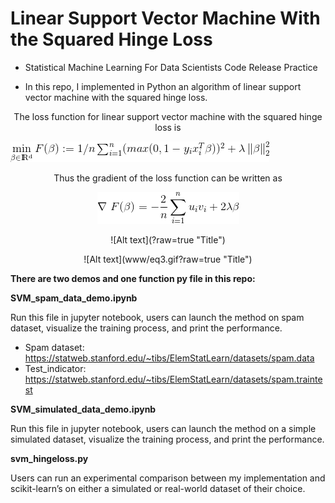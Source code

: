 # Linear Support Vector Machine With the Squared Hinge Loss

- Statistical Machine Learning For Data Scientists Code Release Practice

- In this repo, I implemented in Python an algorithm of linear support vector machine with the squared hinge loss.

<p align="center">
The loss function for linear support vector machine with the squared hinge loss is
</p>

![Alt text](www/eq1.gif?style=centerme)

<p align="center">
Thus the gradient of the loss function can be written as
</p>
<p align="center"> 
<img src="www/eq2.gif">
</p>
<p align="center">
![Alt text](?raw=true "Title")
</p>
<p align="center">
![Alt text](www/eq3.gif?raw=true "Title")
</p>


**There are two demos and one function py file in this repo:**

**SVM_spam_data_demo.ipynb**

Run this file in jupyter notebook, users can launch the method on spam dataset, visualize the training process, and print the performance.
-	Spam dataset: https://statweb.stanford.edu/~tibs/ElemStatLearn/datasets/spam.data
-	Test_indicator: https://statweb.stanford.edu/~tibs/ElemStatLearn/datasets/spam.traintest

**SVM_simulated_data_demo.ipynb**

Run this file in jupyter notebook, users can launch the method on a simple simulated dataset,
visualize the training process, and print the performance.

**svm_hingeloss.py**

Users can run an experimental comparison between my implementation and scikit-learn’s on either a simulated or real-world dataset of their choice.

